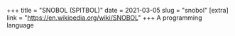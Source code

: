 +++
title = "SNOBOL (SPITBOL)"
date = 2021-03-05
slug = "snobol"
[extra]
link = "https://en.wikipedia.org/wiki/SNOBOL"
+++
A programming language

